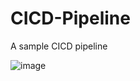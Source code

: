 # CICD-Pipeline
A sample CICD pipeline

![image](https://github.com/venkatapavan2905/CICD-Pipeline/assets/138016465/235ee3dd-f3e9-4866-9518-5d8c5e7c0d35)
